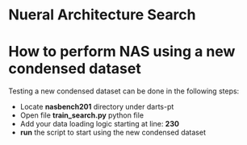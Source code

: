 # Nueral Architecture Search

# How to perform NAS using a new condensed dataset
Testing a new condensed dataset can be done in the following steps:

- Locate **nasbench201** directory under darts-pt
- Open file **train_search.py** python file
- Add your data loading logic starting at line: **230**
- **run** the script to start using the new condensed dataset

